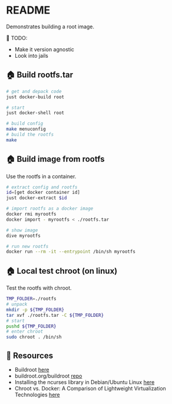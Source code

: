 # README

Demonstrates building a root image.  

📝 TODO:

* Make it version agnostic
* Look into jails

## 🏠 Build rootfs.tar

```sh
# get and depack code
just docker-build root

# start 
just docker-shell root

# build config
make menuconfig
# build the rootfs
make
```

## 🏠 Build image from rootfs

Use the rootfs in a container.  

```sh
# extract config and rootfs
id=[get docker container id]
just docker-extract $id

# import rootfs as a docker image
docker rmi myrootfs
docker import - myrootfs < ./rootfs.tar

# show image
dive myrootfs

# run new rootfs
docker run --rm -it --entrypoint /bin/sh myrootfs
```

## 🏠 Local test chroot (on linux)

Test the rootfs with chroot.  

```sh
TMP_FOLDER=./rootfs
# unpack
mkdir -p ${TMP_FOLDER}
tar xvf ./rootfs.tar -C ${TMP_FOLDER}
# start
pushd ${TMP_FOLDER}
# enter chroot
sudo chroot . /bin/sh
```

## 👀 Resources

* Buildroot [here](https://buildroot.org/)  
* buildroot.org/buildroot [repo](https://gitlab.com/buildroot.org/buildroot/)
* Installing the ncurses library in Debian/Ubuntu Linux [here](https://www.cyberciti.biz/faq/linux-install-ncurses-library-headers-on-debian-ubuntu-centos-fedora/)
* Chroot vs. Docker: A Comparison of Lightweight Virtualization Technologies [here](https://medium.com/@kabilanMahathevan/chroot-vs-docker-a-comparison-of-lightweight-virtualization-technologies-b9bd8a182d1c)
